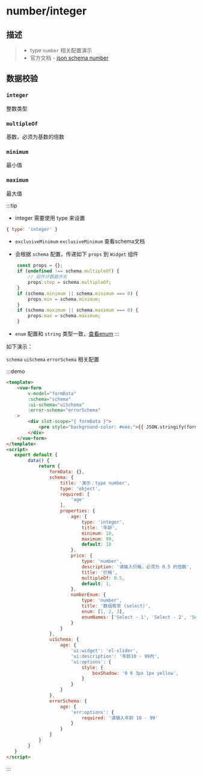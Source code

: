# number/integer

## 描述
>* type `number` 相关配置演示
>* 官方文档 - [json schema number](https://json-schema.org/understanding-json-schema/reference/numeric.html)


## 数据校验
### `integer`
整数类型

### `multipleOf`
基数，必须为基数的倍数

### `minimum`
最小值

### `maximum`
最大值


:::tip
* integer 需要使用 type 来设置

```js
{ type: 'integer' }
```

* `exclusiveMinimum` `exclusiveMinimum` 查看schema文档

* 会根据 `schema` 配置，传递如下 `props` 到 `Widget` 组件
```js
    const props = {};
    if (undefined !== schema.multipleOf) {
        // 组件计数器步长
        props.step = schema.multipleOf;
    }
    if (schema.minimum || schema.minimum === 0) {
        props.min = schema.minimum;
    }
    if (schema.maximum || schema.maximum === 0) {
        props.max = schema.maximum;
    }
```

* `enum` 配置和 `string` 类型一致，[查看enum](/zh/rules/string.html#enum)
:::

如下演示：

`schema` `uiSchema` `errorSchema` 相关配置

:::demo
```html
<template>
    <vue-form
        v-model="formData"
        :schema="schema"
        :ui-schema="uiSchema"
        :error-schema="errorSchema"
    >
        <div slot-scope="{ formData }">
            <pre style="background-color: #eee;">{{ JSON.stringify(formData, null, 4) }}</pre>
        </div>
    </vue-form>
</template>
<script>
   export default {
        data() {
            return {
                formData: {},
                schema: {
                    title: '演示：type number',
                    type: 'object',
                    required: [
                        'age'
                    ],
                    properties: {
                        age: {
                            type: 'integer',
                            title: '年龄',
                            minimum: 10,
                            maximum: 99,
                            default: 18
                        },
                        price: {
                            type: 'number',
                            description: '请输入价格，必须为 0.5 的倍数',
                            title: '价格',
                            multipleOf: 0.5,
                            default: 1,
                        },
                        numberEnum: {
                            type: 'number',
                            title: '数组枚举 (select)',
                            enum: [1, 2, 3],
                            enumNames: ['Select - 1', 'Select - 2', 'Select - 3']
                        }
                    }
                },
                uiSchema: {
                    age: {
                        'ui:widget': 'el-slider',
                        'ui:description': '年龄10 - 99内',
                        'ui:options': {
                            style: {
                                boxShadow: '0 0 3px 1px yellow',
                            }
                        }
                    }
                },
                errorSchema: {
                    age: {
                        'err:options': {
                            required: '请输入年龄 10 - 99'
                        }
                    }
                }
            }
        }
   }
</script>
```
:::

